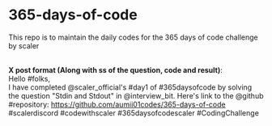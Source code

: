 # 365-days-of-code

This repo is to maintain the daily codes for the 365 days of code challenge by scaler<br><br>

**X post format (Along with ss of the question, code and result)**:<br>
Hello #folks,<br>
I have completed @scaler_official's #day1 of #365daysofcode by solving the question "Stdin and Stdout" in @interview_bit.
Here's link to the @github #repository: https://github.com/aumii01codes/365-days-of-code<br>
#scalerdiscord #codewithscaler #365daysofcodescaler #CodingChallenge 
